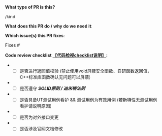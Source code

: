 <!--  Thanks for sending a pull request!  Here are some tips for you:

1) If this is your first time, please read our contributor guidelines: https://gitee.com/mindspore/mindspore-lite/blob/master/CONTRIBUTING.md

2) If you want to contribute your code but don't know who will review and merge, please add label `mindspore-assistant` to the pull request, we will find and do it as soon as possible.
-->

**What type of PR is this?**
<!-- 
选择下面一种标签替换下方 `/kind <label>`，可选标签类型有：
- /kind bug 
- /kind task
- /kind feature
- /kind refactor
如PR描述不符合规范，修改PR描述后需要/check-pr重新检查PR规范。
-->
/kind <label>


**What does this PR do / why do we need it**:


**Which issue(s) this PR fixes**:
<!-- 
注意：在下方 #号 后仅输入issue编号或SR/AR编号，粘贴issue链接无效。
如PR描述不符合规范，修改PR描述后需要/check-pr重新检查PR规范。
-->
Fixes #


**Code review checklist [【代码检视checklist说明】](https://gitee.com/mindspore/community/blob/master/security/code_review_checklist_mechanism.md)**:

+ - [ ] 是否进行返回值校验 (禁止使用void屏蔽安全函数、自研函数返回值，C++标准库函数确认无问题可以屏蔽)
+ - [ ] 是否遵守 ***SOLID原则 / 迪米特法则***
+ - [ ] 是否具备UT测试用例看护 && 测试用例为有效用例 (若新特性无测试用例看护请说明原因)
+ - [ ] 是否为对外接口变更
+ - [ ] 是否涉及官网文档修改

<!-- **Special notes for your reviewers**: -->
<!-- + - [ ] 是否导致无法前向兼容 -->
<!-- + - [ ] 是否涉及依赖的三方库变更 -->
